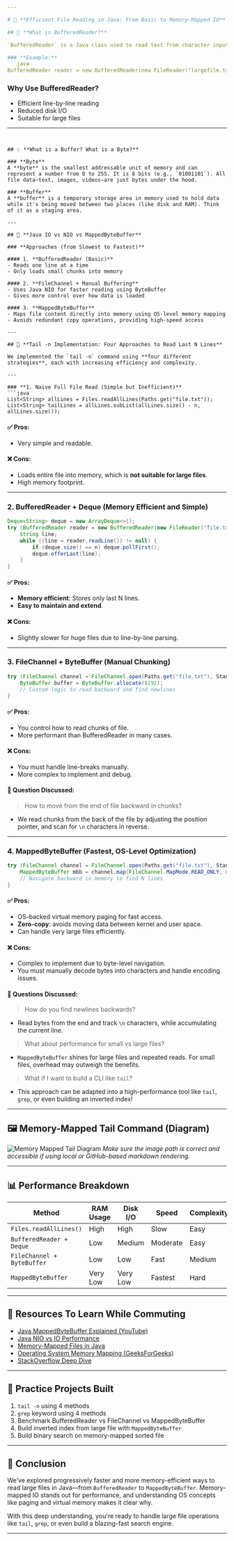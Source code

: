 ```yaml
---

# 📖 **Efficient File Reading in Java: From Basic to Memory-Mapped IO**

## 🧠 **What is BufferedReader?**

`BufferedReader` is a Java class used to read text from character input streams efficiently. It’s “buffered” because it reads chunks of characters into a buffer, minimizing the number of I/O calls (which are expensive).

### **Example:**
```java
BufferedReader reader = new BufferedReader(new FileReader("largefile.txt"));
```

### **Why Use BufferedReader?**
- Efficient line-by-line reading
- Reduced disk I/O
- Suitable for large files

---
```


## 💡 **What is a Buffer? What is a Byte?**

### **Byte**
A **byte** is the smallest addressable unit of memory and can represent a number from 0 to 255. It is 8 bits (e.g., `01001101`). All file data—text, images, videos—are just bytes under the hood.

### **Buffer**
A **buffer** is a temporary storage area in memory used to hold data while it's being moved between two places (like disk and RAM). Think of it as a staging area.

---

## 🔁 **Java IO vs NIO vs MappedByteBuffer**

### **Approaches (from Slowest to Fastest)**

#### 1. **BufferedReader (Basic)**
- Reads one line at a time
- Only loads small chunks into memory

#### 2. **FileChannel + Manual Buffering**
- Uses Java NIO for faster reading using ByteBuffer
- Gives more control over how data is loaded

#### 3. **MappedByteBuffer**
- Maps file content directly into memory using OS-level memory mapping
- Avoids redundant copy operations, providing high-speed access

---

## 📂 **Tail -n Implementation: Four Approaches to Read Last N Lines**

We implemented the `tail -n` command using **four different strategies**, each with increasing efficiency and complexity.

---

### **1. Naive Full File Read (Simple but Inefficient)**
```java
List<String> allLines = Files.readAllLines(Paths.get("file.txt"));
List<String> tailLines = allLines.subList(allLines.size() - n, allLines.size());
```

#### ✅ Pros:
- Very simple and readable.

#### ❌ Cons:
- Loads entire file into memory, which is **not suitable for large files**.
- High memory footprint.

---

### **2. BufferedReader + Deque (Memory Efficient and Simple)**
```java
Deque<String> deque = new ArrayDeque<>();
try (BufferedReader reader = new BufferedReader(new FileReader("file.txt"))) {
    String line;
    while ((line = reader.readLine()) != null) {
        if (deque.size() == n) deque.pollFirst();
        deque.offerLast(line);
    }
}
```

#### ✅ Pros:
- **Memory efficient**: Stores only last N lines.
- **Easy to maintain and extend**.

#### ❌ Cons:
- Slightly slower for huge files due to line-by-line parsing.

---

### **3. FileChannel + ByteBuffer (Manual Chunking)**
```java
try (FileChannel channel = FileChannel.open(Paths.get("file.txt"), StandardOpenOption.READ)) {
    ByteBuffer buffer = ByteBuffer.allocate(8192);
    // Custom logic to read backward and find newlines
}
```

#### ✅ Pros:
- You control how to read chunks of file.
- More performant than BufferedReader in many cases.

#### ❌ Cons:
- You must handle line-breaks manually.
- More complex to implement and debug.

#### 🧠 Question Discussed:
> How to move from the end of file backward in chunks?
- We read chunks from the back of the file by adjusting the position pointer, and scan for `\n` characters in reverse.

---

### **4. MappedByteBuffer (Fastest, OS-Level Optimization)**
```java
try (FileChannel channel = FileChannel.open(Paths.get("file.txt"), StandardOpenOption.READ)) {
    MappedByteBuffer mbb = channel.map(FileChannel.MapMode.READ_ONLY, 0, channel.size());
    // Navigate backward in memory to find N lines
}
```

#### ✅ Pros:
- OS-backed virtual memory paging for fast access.
- **Zero-copy**: avoids moving data between kernel and user space.
- Can handle very large files efficiently.

#### ❌ Cons:
- Complex to implement due to byte-level navigation.
- You must manually decode bytes into characters and handle encoding issues.

#### 🧠 Questions Discussed:
> How do you find newlines backwards?
- Read bytes from the end and track `\n` characters, while accumulating the current line.

> What about performance for small vs large files?
- `MappedByteBuffer` shines for large files and repeated reads. For small files, overhead may outweigh the benefits.

> What if I want to build a CLI like `tail`?
- This approach can be adapted into a high-performance tool like `tail`, `grep`, or even building an inverted index!

---

## 🖼️ **Memory-Mapped Tail Command (Diagram)**

![Memory Mapped Tail Diagram](/example_image.png)
*Make sure the image path is correct and accessible if using local or GitHub-based markdown rendering.*

---

## 📊 **Performance Breakdown**
| Method | RAM Usage | Disk I/O | Speed | Complexity |
|--------|-----------|----------|--------|------------|
| `Files.readAllLines()` | High | High | Slow | Easy |
| `BufferedReader + Deque` | Low | Medium | Moderate | Easy |
| `FileChannel + ByteBuffer` | Low | Low | Fast | Medium |
| `MappedByteBuffer` | Very Low | Very Low | Fastest | Hard |

---

## 📘 **Resources To Learn While Commuting**

- [Java MappedByteBuffer Explained (YouTube)](https://www.youtube.com/watch?v=UlZcFLu3kCg)
- [Java NIO vs IO Performance](https://www.baeldung.com/java-nio-vs-io)
- [Memory-Mapped Files in Java](https://www.baeldung.com/java-memory-mapped-file)
- [Operating System Memory Mapping (GeeksForGeeks)](https://www.geeksforgeeks.org/memory-mapped-files-in-os/)
- [StackOverflow Deep Dive](https://stackoverflow.com/questions/1605332/java-nio-filechannel-versus-fileoutputstream-performance-usefulness)

---

## 📌 **Practice Projects Built**

1. `tail -n` using 4 methods
2. `grep` keyword using 4 methods
3. Benchmark BufferedReader vs FileChannel vs MappedByteBuffer
4. Build inverted index from large file with `MappedByteBuffer`
5. Build binary search on memory-mapped sorted file

---

## 📝 **Conclusion**

We’ve explored progressively faster and more memory-efficient ways to read large files in Java—from `BufferedReader` to `MappedByteBuffer`. Memory-mapped IO stands out for performance, and understanding OS concepts like paging and virtual memory makes it clear why.

With this deep understanding, you're ready to handle large file operations like `tail`, `grep`, or even build a blazing-fast search engine.

---